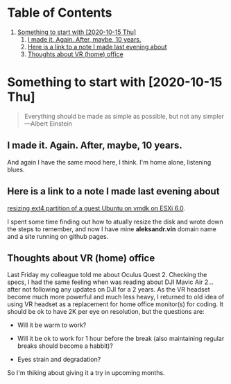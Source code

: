 
# Table of Contents

1.  [Something to start with <span class="timestamp-wrapper"><span class="timestamp">[2020-10-15 Thu]</span></span>](#orgb3f2ed6)
    1.  [I made it. Again. After, maybe, 10 years.](#org24b2e67)
    2.  [Here is a link to a note I made last evening about](#org783b6b1)
    3.  [Thoughts about VR (home) office](#org5a89895)



<a id="orgb3f2ed6"></a>

# Something to start with <span class="timestamp-wrapper"><span class="timestamp">[2020-10-15 Thu]</span></span>

> Everything should be made as simple as possible,
> but not any simpler &#x2014;Albert Einstein


<a id="org24b2e67"></a>

## I made it. Again. After, maybe, 10 years.

And again I have the same mood here, I think. I'm home alone, listening blues.


<a id="org783b6b1"></a>

## Here is a link to a note I made last evening about

[resizing ext4 partition of a guest Ubuntu on vmdk on ESXi 6.0](https://superuser.com/a/1594385/1230369).

I spent some time finding out how to atually resize the disk and wrote down
the steps to remember, and now I have mine **aleksandr.vin**
domain name and a site running on github pages.


<a id="org5a89895"></a>

## Thoughts about VR (home) office

Last Friday my colleague told me about Oculus Quest 2. Checking the specs,
I had the same feeling when was reading about DJI Mavic Air 2&#x2026; after not
following any updates on DJI for a 2 years. As the VR headset become much
more powerful and much less heavy, I returned to old idea of using VR headset
as a replacement for home office monitor(s) for coding. It should be ok to
have 2K per eye on resolution, but the questions are:

-   Will it be warm to work?

-   Will it be ok to work for 1 hour before the break (also maintaining
    regular breaks should become a habbit)?

-   Eyes strain and degradation?

So I'm thiking about giving it a try in upcoming months.

